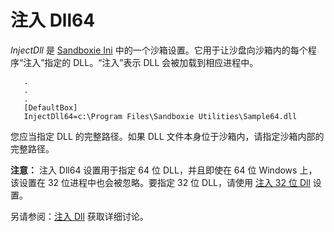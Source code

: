 # 注入 Dll64

_InjectDll_ 是 [Sandboxie Ini](SandboxieIni.md) 中的一个沙箱设置。它用于让沙盘向沙箱内的每个程序“注入”指定的 DLL。“注入”表示 DLL 会被加载到相应进程中。
```
   .
   .
   .
   [DefaultBox]
   InjectDll64=c:\Program Files\Sandboxie Utilities\Sample64.dll
```

您应当指定 DLL 的完整路径。如果 DLL 文件本身位于沙箱内，请指定沙箱内部的完整路径。

**注意：** 注入 Dll64 设置用于指定 64 位 DLL，并且即使在 64 位 Windows 上，该设置在 32 位进程中也会被忽略。要指定 32 位 DLL，请使用 [注入 32 位 Dll](InjectDll.md) 设置。

另请参阅：[注入 Dll](InjectDll.md) 获取详细讨论。